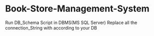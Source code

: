 # Book-Store-Management-System
Run DB_Schema Script in DBMS(MS SQL Server)
Replace all the connection_String with according to your DB
